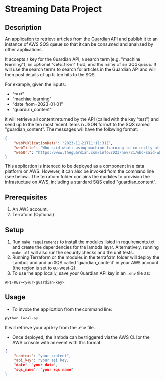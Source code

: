# Streaming Data Project

## Description
An application to retrieve articles from the [Guardian API](https://open-platform.theguardian.com/) and publish it to
an instance of AWS SQS queue so that it can be consumed and analysed by other applications.

It accepts a key for the Guardian API, a search term (e.g. "machine learning"), an optional "date_from" field, and the name of an SQS queue. It will use the search terms to search for articles in the Guardian API and will then post details of up to ten hits to the SQS.

For example, given the inputs:
- "test"
- "machine learning" 
- "date_from=2023-01-01"
- "guardian_content"

it will retrieve all content returned by the API (called with the key "test") and send up to the ten most recent items in JSON format to the SQS named "guardian_content". The messages will have the following format:

```json
{
    "webPublicationDate": "2023-11-21T11:11:31Z",
    "webTitle": "Who said what: using machine learning to correctly attribute quotes",
    "webUrl": "https://www.theguardian.com/info/2023/nov/21/who-said-what-using-machine-learning-to-correctly-attribute-quotes"
}
```
This application is intended to be deployed as a component in a data platform on AWS. However, it can also be invoked from the command line (see below).
The terraform folder contains the modules to provision the infrastucture on AWS, including a standard SQS called "guardian_content".

## Prerequisites
1. An AWS account.
2. Terraform (Optional)


## Setup
1. Run `make requirements` to install the modules listed in requirements.txt and create the dependencies for the lambda layer. Alternatively, running `make all` will also run the security checks and the unit tests.
2. Running Terraform on the modules in the terraform folder will deploy the Lambda and and an SQS called 'guardian_content' in your AWS account (the region is set to eu-west-2).
3. To use the app locally, save your Guardian API key in an `.env` file as: 
```.env
API-KEY=<your-guardian-key>
```

## Usage
- To invoke the application from the command line:
```bash
python local.py
```
It will retrieve your api key from the .env file.
- Once deployed, the lambda can be triggered via the AWS CLI or the AWS console with an event with this format:
```json
{
    "content": "your content",
    "api_key": "your api key,
    "date": "your date",
    "sqs_name": "your sqs name"
}
```